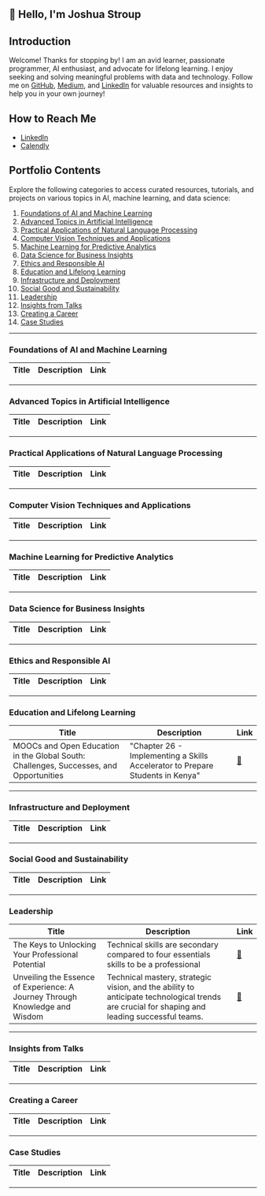 ## 👋 Hello, I'm Joshua Stroup

## Introduction

Welcome! Thanks for stopping by! I am an avid learner, passionate programmer, AI enthusiast, and advocate for lifelong learning. I enjoy seeking and solving meaningful problems with data and technology. Follow me on [GitHub](https://github.com/jtstroup), [Medium](https://jtstroup.medium.com), and [LinkedIn](https://linkedin.com/in/jtstroup) for valuable resources and insights to help you in your own journey!

## How to Reach Me

- [LinkedIn](https://linkedin.com/in/jtstroup)
- [Calendly](https://calendly.com/jtstroup)

## Portfolio Contents

Explore the following categories to access curated resources, tutorials, and projects on various topics in AI, machine learning, and data science:

1. [Foundations of AI and Machine Learning](#foundations-of-ai-and-machine-learning)
2. [Advanced Topics in Artificial Intelligence](#advanced-topics-in-artificial-intelligence)
3. [Practical Applications of Natural Language Processing](#practical-applications-of-natural-language-processing)
4. [Computer Vision Techniques and Applications](#computer-vision-techniques-and-applications)
5. [Machine Learning for Predictive Analytics](#machine-learning-for-predictive-analytics)
6. [Data Science for Business Insights](#data-science-for-business-insights)
7. [Ethics and Responsible AI](#ai-ethics-and-responsible-ai)
8. [Education and Lifelong Learning](#ai-in-education-and-lifelong-learning)
9. [Infrastructure and Deployment](#ai-infrastructure-and-deployment)
10. [Social Good and Sustainability](#ai-for-social-good-and-sustainability)
11. [Leadership](#technical-leadership)
12. [Insights from Talks](#talks)
13. [Creating a Career](#create-a-career)
14. [Case Studies](#case-studies)

---

### Foundations of AI and Machine Learning
| Title | Description | Link |
| --- | --- | --- |

---

### Advanced Topics in Artificial Intelligence
| Title | Description | Link |
| --- | --- | --- |

---

### Practical Applications of Natural Language Processing
| Title | Description | Link |
| --- | --- | --- |

---

### Computer Vision Techniques and Applications
| Title | Description | Link |
| --- | --- | --- |

---

### Machine Learning for Predictive Analytics
| Title | Description | Link |
| --- | --- | --- |

---

### Data Science for Business Insights
| Title | Description | Link |
| --- | --- | --- |

---

### Ethics and Responsible AI
| Title | Description | Link |
| --- | --- | --- |

---

### Education and Lifelong Learning
| Title | Description | Link |
| --- | --- | --- |
| MOOCs and Open Education in the Global South: Challenges, Successes, and Opportunities | "Chapter 26 - Implementing a Skills Accelerator to Prepare Students in Kenya" | [:link:](https://www.amazon.com/gp/product/B07V8JZZ89/ref=dbs_a_def_rwt_bibl_vppi_i2#detailBullets_feature_div)

---

### Infrastructure and Deployment
| Title | Description | Link |
| --- | --- | --- |

---

### Social Good and Sustainability
| Title | Description | Link |
| --- | --- | --- |

---

### Leadership
| Title | Description | Link |
| --- | --- | --- |
| The Keys to Unlocking Your Professional Potential | Technical skills are secondary compared to four essentials skills to be a professional | [:link:](https://www.linkedin.com/pulse/keys-unlocking-your-professional-potential-learneredu/?trackingId=24tsiABnWwk%2Bsk%2FIdWh3zQ%3D%3D)
| Unveiling the Essence of Experience: A Journey Through Knowledge and Wisdom | Technical mastery, strategic vision, and the ability to anticipate technological trends are crucial for shaping and leading successful teams. | [:link:](https://www.amazon.com/gp/product/B07V8JZZ89/ref=dbs_a_def_rwt_bibl_vppi_i2#detailBullets_feature_div)

---

### Insights from Talks
| Title | Description | Link |
| --- | --- | --- |

---

### Creating a Career
| Title | Description | Link |
| --- | --- | --- |

---

### Case Studies
| Title | Description | Link |
| --- | --- | --- |

---
<!--
| Placeholder | Description | [:link:](github) |
<a name=" "></a>
-->
